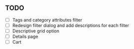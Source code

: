 ## TODO

- [ ] Tags and category attributes filter
- [ ] Redesign filter dialog and add descriptions for each filter
- [ ] Descriptive grid option
- [ ] Details page
- [ ] Cart
